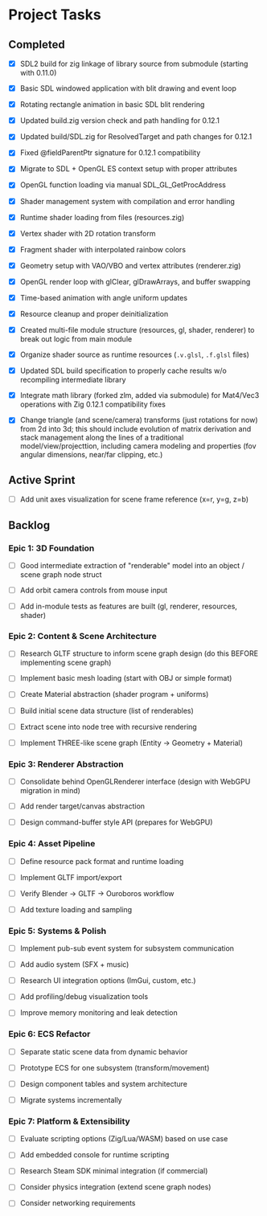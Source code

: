# Project Tasks

## Completed

- [x] SDL2 build for zig linkage of library source from submodule (starting with 0.11.0)

- [x] Basic SDL windowed application with blit drawing and event loop

- [x] Rotating rectangle animation in basic SDL blit rendering

- [x] Updated build.zig version check and path handling for 0.12.1

- [x] Updated build/SDL.zig for ResolvedTarget and path changes for 0.12.1

- [x] Fixed @fieldParentPtr signature for 0.12.1 compatibility

- [x] Migrate to SDL + OpenGL ES context setup with proper attributes

- [x] OpenGL function loading via manual SDL_GL_GetProcAddress

- [x] Shader management system with compilation and error handling

- [x] Runtime shader loading from files (resources.zig)

- [x] Vertex shader with 2D rotation transform

- [x] Fragment shader with interpolated rainbow colors

- [x] Geometry setup with VAO/VBO and vertex attributes (renderer.zig)

- [x] OpenGL render loop with glClear, glDrawArrays, and buffer swapping

- [x] Time-based animation with angle uniform updates

- [x] Resource cleanup and proper deinitialization

- [x] Created multi-file module structure (resources, gl, shader, renderer) to break out logic from main module

- [x] Organize shader source as runtime resources (`.v.glsl`, `.f.glsl` files)

- [x] Updated SDL build specification to properly cache results w/o recompiling intermediate library

- [x] Integrate math library (forked zlm, added via submodule) for Mat4/Vec3 operations with Zig 0.12.1 compatibility fixes

- [x] Change triangle (and scene/camera) transforms (just rotations for now) from 2d into 3d; this should include evolution of matrix derivation and stack management along the lines of a traditional model/view/projecttion, including camera modeling and properties (fov angular dimensions, near/far clipping, etc.)

## Active Sprint

- [ ] Add unit axes visualization for scene frame reference (x=r, y=g, z=b)

## Backlog

### Epic 1: 3D Foundation

- [ ] Good intermediate extraction of "renderable" model into an object / scene graph node struct

- [ ] Add orbit camera controls from mouse input

- [ ] Add in-module tests as features are built (gl, renderer, resources, shader)

### Epic 2: Content & Scene Architecture

- [ ] Research GLTF structure to inform scene graph design (do this BEFORE implementing scene graph)

- [ ] Implement basic mesh loading (start with OBJ or simple format)

- [ ] Create Material abstraction (shader program + uniforms)

- [ ] Build initial scene data structure (list of renderables)

- [ ] Extract scene into node tree with recursive rendering

- [ ] Implement THREE-like scene graph (Entity → Geometry + Material)

### Epic 3: Renderer Abstraction

- [ ] Consolidate behind OpenGLRenderer interface (design with WebGPU migration in mind)

- [ ] Add render target/canvas abstraction

- [ ] Design command-buffer style API (prepares for WebGPU)

### Epic 4: Asset Pipeline

- [ ] Define resource pack format and runtime loading

- [ ] Implement GLTF import/export

- [ ] Verify Blender → GLTF → Ouroboros workflow

- [ ] Add texture loading and sampling

### Epic 5: Systems & Polish

- [ ] Implement pub-sub event system for subsystem communication

- [ ] Add audio system (SFX + music)

- [ ] Research UI integration options (ImGui, custom, etc.)

- [ ] Add profiling/debug visualization tools

- [ ] Improve memory monitoring and leak detection

### Epic 6: ECS Refactor

- [ ] Separate static scene data from dynamic behavior

- [ ] Prototype ECS for one subsystem (transform/movement)

- [ ] Design component tables and system architecture

- [ ] Migrate systems incrementally

### Epic 7: Platform & Extensibility

- [ ] Evaluate scripting options (Zig/Lua/WASM) based on use case

- [ ] Add embedded console for runtime scripting

- [ ] Research Steam SDK minimal integration (if commercial)

- [ ] Consider physics integration (extend scene graph nodes)

- [ ] Consider networking requirements

